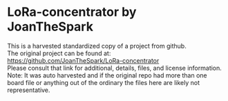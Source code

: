 
# LoRa-concentrator by JoanTheSpark  
This is a harvested standardized copy of a project from github.  
The original project can be found at:  
https://github.com/JoanTheSpark/LoRa-concentrator  
Please consult that link for additional, details, files, and license information.  
Note: It was auto harvested and if the original repo had more than one board file or anything out of the ordinary the files here are likely not representative.  
    